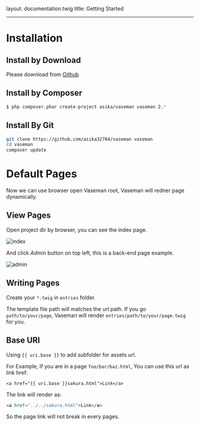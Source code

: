 layout: documentation.twig
title: Getting Started

---

# Installation

## Install by Download

Please download from [Github](https://github.com/asika32764/vaseman/releases)

## Install by Composer

``` bash
$ php composer.phar create-project asika/vaseman vaseman 2.*
```

## Install By Git

``` bash
git clone https://github.com/asika32764/vaseman vaseman
cd vaseman
composer update
```

# Default Pages

Now we can use browser open Vaseman root, Vaseman will redner page dynamically.

## View Pages

Open project dir by browser, you can see the index page.

![index](http://cl.ly/SnuG/p2013-12-05-1.jpg)

And click *Admin* button on top left, this is a back-end page example.

![admin](http://cl.ly/SoKm/p2013-12-05-2.jpg)

## Writing Pages

Create your `*.twig` in `entries` folder.

The template file path will matches the url path.
If you go `path/to/your/page`, Vaseman will render `entries/path/to/your/page.twig` for you.

## Base URI

Using `{{ uri.base }}` to add subfolder for assets url.

For Example, If you are in a page `foo/bar/baz.html`, You can use this url as link href:

``` twig
<a href="{{ uri.base }}sakura.html">Link</a>
```

The link will render as:

``` html
<a href="../../sakura.html">Link</a>
```

So the page link will not break in every pages.
